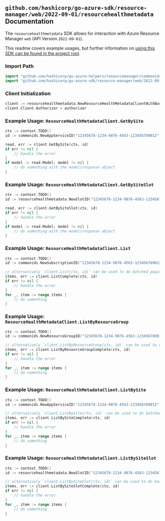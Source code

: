 
## `github.com/hashicorp/go-azure-sdk/resource-manager/web/2022-09-01/resourcehealthmetadata` Documentation

The `resourcehealthmetadata` SDK allows for interaction with Azure Resource Manager `web` (API Version `2022-09-01`).

This readme covers example usages, but further information on [using this SDK can be found in the project root](https://github.com/hashicorp/go-azure-sdk/tree/main/docs).

### Import Path

```go
import "github.com/hashicorp/go-azure-helpers/resourcemanager/commonids"
import "github.com/hashicorp/go-azure-sdk/resource-manager/web/2022-09-01/resourcehealthmetadata"
```


### Client Initialization

```go
client := resourcehealthmetadata.NewResourceHealthMetadataClientWithBaseURI("https://management.azure.com")
client.Client.Authorizer = authorizer
```


### Example Usage: `ResourceHealthMetadataClient.GetBySite`

```go
ctx := context.TODO()
id := commonids.NewAppServiceID("12345678-1234-9876-4563-123456789012", "example-resource-group", "siteValue")

read, err := client.GetBySite(ctx, id)
if err != nil {
	// handle the error
}
if model := read.Model; model != nil {
	// do something with the model/response object
}
```


### Example Usage: `ResourceHealthMetadataClient.GetBySiteSlot`

```go
ctx := context.TODO()
id := resourcehealthmetadata.NewSlotID("12345678-1234-9876-4563-123456789012", "example-resource-group", "siteValue", "slotValue")

read, err := client.GetBySiteSlot(ctx, id)
if err != nil {
	// handle the error
}
if model := read.Model; model != nil {
	// do something with the model/response object
}
```


### Example Usage: `ResourceHealthMetadataClient.List`

```go
ctx := context.TODO()
id := commonids.NewSubscriptionID("12345678-1234-9876-4563-123456789012")

// alternatively `client.List(ctx, id)` can be used to do batched pagination
items, err := client.ListComplete(ctx, id)
if err != nil {
	// handle the error
}
for _, item := range items {
	// do something
}
```


### Example Usage: `ResourceHealthMetadataClient.ListByResourceGroup`

```go
ctx := context.TODO()
id := commonids.NewResourceGroupID("12345678-1234-9876-4563-123456789012", "example-resource-group")

// alternatively `client.ListByResourceGroup(ctx, id)` can be used to do batched pagination
items, err := client.ListByResourceGroupComplete(ctx, id)
if err != nil {
	// handle the error
}
for _, item := range items {
	// do something
}
```


### Example Usage: `ResourceHealthMetadataClient.ListBySite`

```go
ctx := context.TODO()
id := commonids.NewAppServiceID("12345678-1234-9876-4563-123456789012", "example-resource-group", "siteValue")

// alternatively `client.ListBySite(ctx, id)` can be used to do batched pagination
items, err := client.ListBySiteComplete(ctx, id)
if err != nil {
	// handle the error
}
for _, item := range items {
	// do something
}
```


### Example Usage: `ResourceHealthMetadataClient.ListBySiteSlot`

```go
ctx := context.TODO()
id := resourcehealthmetadata.NewSlotID("12345678-1234-9876-4563-123456789012", "example-resource-group", "siteValue", "slotValue")

// alternatively `client.ListBySiteSlot(ctx, id)` can be used to do batched pagination
items, err := client.ListBySiteSlotComplete(ctx, id)
if err != nil {
	// handle the error
}
for _, item := range items {
	// do something
}
```
